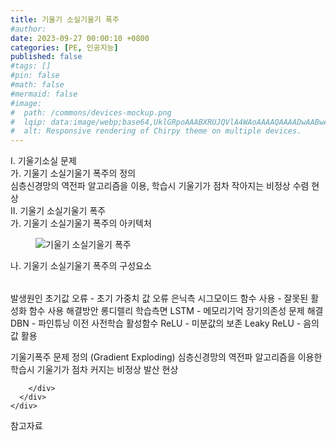 ```yaml
---
title: 기울기 소실기울기 폭주
#author: 
date: 2023-09-27 00:00:10 +0800
categories: [PE, 인공지능]
published: false
#tags: []
#pin: false
#math: false
#mermaid: false
#image:
#  path: /commons/devices-mockup.png
#  lqip: data:image/webp;base64,UklGRpoAAABXRUJQVlA4WAoAAAAQAAAADwAABwAAQUxQSDIAAAARL0AmbZurmr57yyIiqE8oiG0bejIYEQTgqiDA9vqnsUSI6H+oAERp2HZ65qP/VIAWAFZQOCBCAAAA8AEAnQEqEAAIAAVAfCWkAALp8sF8rgRgAP7o9FDvMCkMde9PK7euH5M1m6VWoDXf2FkP3BqV0ZYbO6NA/VFIAAAA
#  alt: Responsive rendering of Chirpy theme on multiple devices.
---
```


<div class="post-wrap">
  <div class="para">
    <div class="para-title">
      I. 기울기소실 문제
    </div>
    <div class="para-cntnt">
      <div class="para">
        <div class="para-title">
          가. 기울기 소실기울기 폭주의 정의
        </div>
        <div class="para-cntnt">
            심층신경망의 역전파 알고리즘을 이용, 학습시 기울기가 점차 작아지는 비정상 수렴 현상
        </div>
      </div>
    </div>
  </div>
  
  <div class="para">
    <div class="para-title">
      II. 기울기 소실기울기 폭주
    </div>
    <div class="para-cntnt">
      <div class="para">
        <div class="para-title">
          가. 기울기 소실기울기 폭주의 아키텍처
        </div>
        <div class="para-cntnt">
          <figure class="post-figure">
            <img src="/assets/img/posts/기울기-소실기울기-폭주.png" alt="기울기 소실기울기 폭주">
<!--            <figcaption>Source: Unveiling the Metaverse: Exploring Emerging Trends, Multifaceted Perspectives, and Future Challenges</figcaption>-->
          </figure>
        </div>
      </div>
      <div class="para">
        <div class="para-title">
          나. 기울기 소실기울기 폭주의 구성요소
        </div>
        <div class="para-cntnt">
          <table class="post-table">
          </table>
          발생원인
  초기값 오류 - 초기 가중치 값 오류
  은닉측 시그모이드 함수 사용 - 잘못된 활성화 함수 사용
해결방안 롱디렐리
  학습측면
    LSTM - 메모리기억 장기의존성 문제 해결
    DBN - 파인튜닝 이전 사전학습
  활성함수
    ReLU - 미분값의 보존
    Leaky ReLU - 음의 값 활용

기울기폭주 문제
정의 (Gradient Exploding)
  심층신경망의 역전파 알고리즘을 이용한 학습시 기울기가 점차 커지는 비정상 발산 현상

        </div>
      </div>
    </div>
  </div>

  <div class="refr-wrap">
    <div class="refr-title">
        참고자료
    </div>
    <ol class="refr-list">
    <!--    <li>(나현식, 최대선) <a target="_blank" href="https://scienceon.kisti.re.kr/commons/util/originalView.do?cn=JAKO202225948430499&oCn=JAKO202225948430499&dbt=JAKO&journal=NJOU00291864">메타버스 보안 위협 요소 및 대응 방안 검토</a></li>-->
    <!--    <li>(M. Uddin, S. Manickam, H. Ullah, M. Obaidat and A. Dandoush) <a target="_blank" href="https://ieeexplore.ieee.org/abstract/document/10138386">Unveiling the Metaverse: Exploring Emerging Trends, Multifaceted Perspectives, and Future Challenges</a></li>-->
    </ol>
  </div>
</div>
